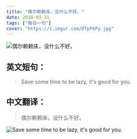 ```yaml
---
title: "偶尔赖赖床，没什么不好。"
date: 2018-03-31
tags: ["每日一句"]
cover: "https://i.imgur.com/DTpF6Py.jpg"
---
```


![偶尔赖赖床，没什么不好。](https://i.imgur.com/szmRXgb.jpg)

## 英文短句：
> Save some time to be lazy, it's good for you. 

<!--more-->

## 中文翻译：
> 偶尔赖赖床，没什么不好。

![Save some time to be lazy, it's good for you. ](https://i.imgur.com/JSPkxdB.jpg)

